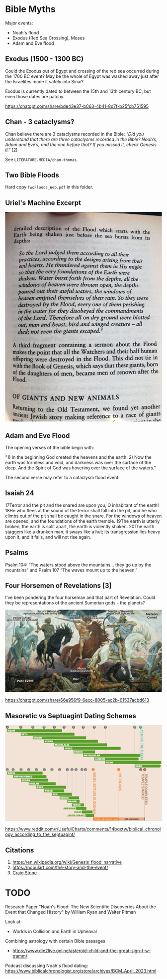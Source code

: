 # Bible Myths

Major events:
- Noah's flood
- Exodus (Red Sea Crossing), Moses
- Adam and Eve flood

## Exodus (1500 - 1300 BC)

Could the Exodus out of Egypt and crossing of the red sea occurred during the 1700 BC event? May be the whole of Egypt was washed away just after the Israelites made it safely into Sinai?

Exodus is currently dated to between the 15th and 13th century BC, but even those dates are patchy. 

https://chatgpt.com/share/bde43e37-b063-4b41-8d7f-b25fcb751595

## Chan - 3 cataclysms?

Chan believe there are 3 cataclysms recorded in the Bible: *"Did you understand that there are three cataclysms recorded in the Bible? Noah’s, Adam and Eve’s, and the one before that? If you missed it, check Genesis II."* [2]

See `LITERATURE-MEDIA/chan-thomas`.

## Two Bible Floods

Hard copy `TwoFloods_Web.pdf` in this folder.

## Uriel's Machine Excerpt

![](img/dead-sea-scrolls.jpg)

## Adam and Eve Flood

The opening verses of the bible begin with:

"1) In the beginning God created the heavens and the earth. 2) Now the earth was formless and void, and darkness was over the surface of the deep. And the Spirit of God was hovering over the surface of the waters."

The second verse may refer to a cataclysm flood event.

## Isaiah 24

17Terror and the pit and the snared
are upon you, O inhabitant of the earth!
18He who flees at the sound of the terror
shall fall into the pit,
and he who climbs out of the pit
shall be caught in the snare.
For the windows of heaven are opened,
and the foundations of the earth tremble.
19The earth is utterly broken,
the earth is split apart,
the earth is violently shaken.
20The earth staggers like a drunken man;
it sways like a hut;
its transgression lies heavy upon it,
and it falls, and will not rise again.

## Psalms

Psalm 104: “The waters stood above the mountains... they go up by the mountains” and Psalm 107 “The waves mount up to the heaven.”

## Four Horsemen of Revelations [3]

I've been pondering the four horseman and that part of Revelation. Could they be representations of the ancient Sumerian gods - the planets? 

![](img/four-horsemen.jpg)

https://chatgpt.com/share/66e956f9-6ecc-8005-ac2b-61537acbd613

## Masoretic vs Septuagint Dating Schemes

![bible chronology](img/bible-chronology.webp "bible chronology")

https://www.reddit.com/r/UsefulCharts/comments/14bqxtw/biblical_chronology_according_to_the_septuagint/

## Citations

1. https://en.wikipedia.org/wiki/Genesis_flood_narrative
2. https://nobulart.com/the-story-and-the-event/
3. [Craig Stone](https://nobulart.com)

# TODO

Research Paper "Noah's Flood: The New Scientific Discoveries About the Event that Changed History" by William Ryan and Walter Pitman

Look at:
- Worlds in Collision and Earth in Upheaval

Combining astrology with certain Bible passages
- https://www.die2live.online/asteroid-child-and-the-great-sign-t-w-tramm/

Podcast discussing Noah's flood dating: https://www.biblicalchronologist.org/store/archives/BCM_April_2023.html